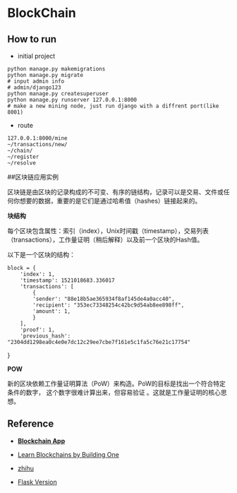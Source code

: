 # BlockChain 
## How to run
* initial project
```angular2html
python manage.py makemigrations
python manage.py migrate
# input admin info
# admin/django123
python manage.py createsuperuser
python manage.py runserver 127.0.0.1:8000
# make a new mining node, just run django with a diffrent port(like 8001) 
```
* route 
```text
127.0.0.1:8000/mine
~/transactions/new/
~/chain/
~/register
~/resolve

```
##区块链应用实例

区块链是由区块的记录构成的不可变、有序的链结构，记录可以是交易、文件或任何你想要的数据，重要的是它们是通过哈希值（hashes）链接起来的。

**块结构**

每个区块包含属性：索引（index），Unix时间戳（timestamp），交易列表（transactions），工作量证明（稍后解释）以及前一个区块的Hash值。

以下是一个区块的结构：

	block = {
  		'index': 1,
  		'timestamp': 1521018683.336017
  		'transactions': [
    		{
      		'sender': "88e18b5ae365934f8af145de4a0acc40",
      		'recipient': "353ec73348254c42bc9d54ab8ee898ff",
      		'amount': 1,
    		}
  		],
  		'proof': 1,
  		'previous_hash': "2304dd1298ea0c4e0e7dc12c29ee7cbe7f161e5c1fa5c76e21c17754"
}

**POW**

新的区块依赖工作量证明算法（PoW）来构造。PoW的目标是找出一个符合特定条件的数字， 这个数字很难计算出来，但容易验证 。这就是工作量证明的核心思想。

## Reference
* **[Blockchain App](http://mp.weixin.qq.com/s/fwlKewtWWlct6wdaVcbezg)**

* [Learn Blockchains by Building One](https://learnblockchain.cn/2017/10/27/build_blockchain_by_python/)

* [zhihu](https://zhuanlan.zhihu.com/p/33710384)

* [Flask Version](https://github.com/silasiebert/learn-blockchains-by-building-one)